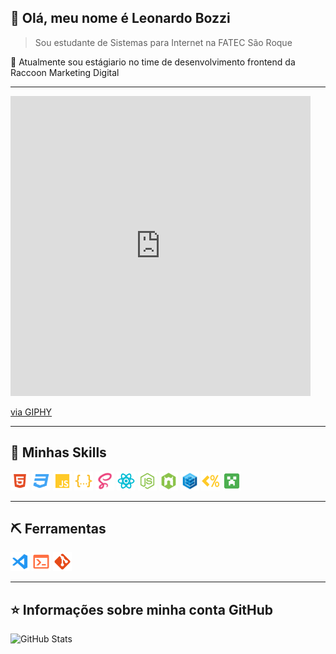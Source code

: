 ## 💜 Olá, meu nome é <strong>Leonardo Bozzi</strong>

> Sou estudante de Sistemas para Internet na FATEC São Roque

🔭 Atualmente sou estágiario no time de desenvolvimento frontend da Raccoon Marketing Digital

----

<iframe src="https://giphy.com/embed/8Ps9NIsFFmo5esFuWx" width="480" height="480" frameBorder="0" class="giphy-embed" allowFullScreen></iframe><p><a href="https://giphy.com/gifs/pokemon-mewtwo-8Ps9NIsFFmo5esFuWx">via GIPHY</a></p>

----

## 🚀 Minhas Skills
<div>
<img src="https://raw.githubusercontent.com/PKief/vscode-material-icon-theme/main/icons/html.svg" alt="html" width="30" height="30" />
<img src="https://raw.githubusercontent.com/PKief/vscode-material-icon-theme/main/icons/css.svg" alt="css" width="30" height="30" />
<img src="https://raw.githubusercontent.com/PKief/vscode-material-icon-theme/main/icons/javascript.svg" alt="javascript" width="30" height="30" />
<img src="https://raw.githubusercontent.com/PKief/vscode-material-icon-theme/main/icons/json.svg" alt="json" width="30" height="30" />
<img src="https://raw.githubusercontent.com/PKief/vscode-material-icon-theme/main/icons/sass.svg" alt="sass" width="30" height="30" />
<img src="https://raw.githubusercontent.com/PKief/vscode-material-icon-theme/main/icons/react.svg" alt="react" width="30" height="30" />
<img src="https://raw.githubusercontent.com/PKief/vscode-material-icon-theme/main/icons/nodejs.svg" alt="nodejs" width="30" height="30" />
<img src="https://raw.githubusercontent.com/PKief/vscode-material-icon-theme/main/icons/nodemon.svg" alt="nodemon" width="30" height="30" />
<img src="https://raw.githubusercontent.com/PKief/vscode-material-icon-theme/main/icons/sequelize.svg" alt="sequelize" width="30" height="30" />
<img src="https://raw.githubusercontent.com/PKief/vscode-material-icon-theme/main/icons/ejs.svg" alt="ejs" width="30" height="30" />
<img src="https://raw.githubusercontent.com/PKief/vscode-material-icon-theme/main/icons/minecraft.svg" alt="minecraft" width="30" height="30" />
</div>

----

## ⛏️ Ferramentas

<div>
<img src="https://raw.githubusercontent.com/PKief/vscode-material-icon-theme/main/icons/vscode.svg" alt="vscode" width="30" height="30" />
<img src="https://raw.githubusercontent.com/PKief/vscode-material-icon-theme/main/icons/console.svg" alt="console" width="30" height="30" />
<img src="https://raw.githubusercontent.com/PKief/vscode-material-icon-theme/main/icons/git.svg" alt="git" width="30" height="30" />
</div>

----

## ⭐ Informações sobre minha conta GitHub
![GitHub Stats](https://github-readme-stats.vercel.app/api?username=leonrdobozzi&show_icons=true&theme=omni)

